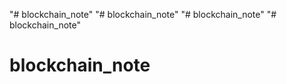 "# blockchain_note" 
"# blockchain_note" 
"# blockchain_note" 
"# blockchain_note" 
# blockchain_note
